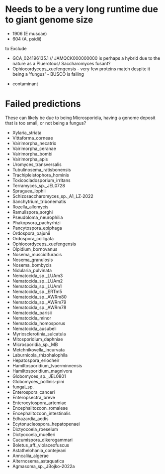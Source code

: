Needs to be a very long runtime due to giant genome size
===
* 1906 (E muscae)
* 604 (A. psidii)

to Exclude
* GCA_024196135.1 // JAMQCK000000000 is perhaps a hybrid due to the nature as a Pluerotous/ Saccharomyces fusant?
* Ophiocordyceps_xuefengensis - very few proteins match despite it being a 'fungus' - BUSCO is failing
- contaminant

Failed predictions
===
These can likely be due to being Microsporidia, having a genome deposit that is too small, or not being a fungus?

* Xylaria_striata
* Vittaforma_corneae
* Vairimorpha_necatrix
* Vairimorpha_ceranae
* Vairimorpha_bombi
* Vairimorpha_apis
* Uromyces_transversalis
* Tubulinosema_ratisbonensis
* Trachipleistophora_hominis
* Toxicocladosporium_irritans
* Terramyces_sp._JEL0728
* Spraguea_lophii
* Schizosaccharomyces_sp._A1_LZ-2022
* Sanchytrium_tribonematis
* Rozella_allomycis
* Ramulispora_sorghi
* Pseudoloma_neurophilia
* Phakopsora_pachyrhizi
* Pancytospora_epiphaga
* Ordospora_pajunii
* Ordospora_colligata
* Ophiocordyceps_xuefengensis
* Olpidium_bornovanus
* Nosema_muscidifuracis
* Nosema_granulosis
* Nosema_bombycis
* Nidularia_pulvinata
* Nematocida_sp._LUAm3
* Nematocida_sp._LUAm2
* Nematocida_sp._LUAm1
* Nematocida_sp._ERTm5
* Nematocida_sp._AWRm80
* Nematocida_sp._AWRm79
* Nematocida_sp._AWRm78
* Nematocida_parisii
* Nematocida_minor
* Nematocida_homosporus
* Nematocida_ausubeli
* Myriosclerotinia_sulcatula
* Mitosporidium_daphniae
* Microsporidia_sp._MB
* Metchnikovella_incurvata
* Laburnicola_rhizohalophila
* Hepatospora_eriocheir
* Hamiltosporidium_tvaerminnensis
* Hamiltosporidium_magnivora
* Globomyces_sp._JEL0801
* Globomyces_pollinis-pini
* fungal_sp.
* Enterospora_canceri
* Enteropsectra_breve
* Enterocytospora_artemiae
* Encephalitozoon_romaleae
* Encephalitozoon_intestinalis
* Edhazardia_aedis
* Ecytonucleospora_hepatopenaei
* Dictyocoela_roeselum
* Dictyocoela_muelleri
* Cucumispora_dikerogammari
* Boletus_aff._violaceofuscus
* Astathelohania_contejeani
* Anncaliia_algerae
* Alternosema_astaquatica
* Agmasoma_sp._JBojko-2022a
